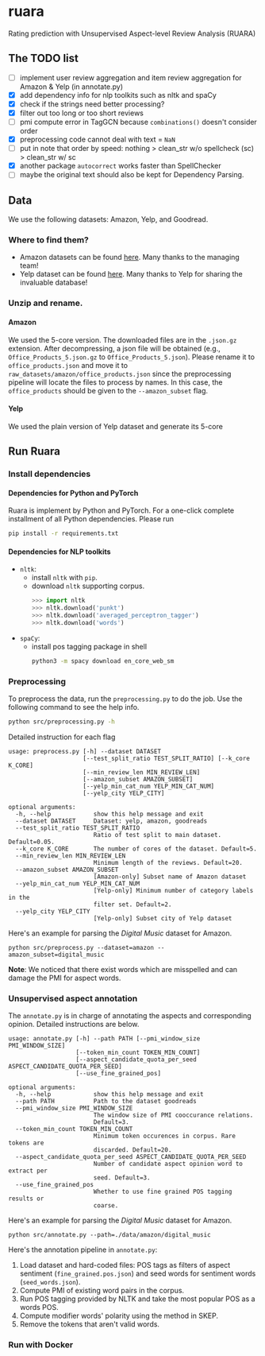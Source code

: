 # ruara
Rating prediction with Unsupervised Aspect-level Review Analysis (RUARA)

## The TODO list

- [ ] implement user review aggregation and item review aggregation for Amazon & Yelp (in annotate.py)
- [x] add dependency info for nlp toolkits such as nltk and spaCy
- [x] check if the strings need better processing?
- [x] filter out too long or too short reviews
- [ ] pmi compute error in TagGCN because `combinations()` doesn't consider order
- [x] preprocessing code cannot deal with text = `NaN`
- [ ] put in note that order by speed: 
    nothing > clean_str w/o spellcheck (sc) > clean_str w/ sc
- [x] another package `autocorrect` works faster than SpellChecker
- [ ] maybe the original text should also be kept for Dependency Parsing.

## Data

We use the following datasets: Amazon, Yelp, and Goodread.

### Where to find them?

* Amazon datasets can be found [here](https://nijianmo.github.io/amazon/index.html). Many thanks to the managing team!
* Yelp dataset can be found [here](https://www.yelp.com/dataset). Many thanks to Yelp for sharing the invaluable database!

### Unzip and rename.

#### Amazon
We used the 5-core version. The downloaded files are in the `.json.gz` extension. After decompressing, a json file will be obtained (e.g., `Office_Products_5.json.gz` to `Office_Products_5.json`). Please rename it to `office_products.json` and move it to `raw_datasets/amazon/office_products.json` since the preprocessing pipeline will locate the files to process by names. In this case, the `office_products` should be given to the `--amazon_subset` flag.

#### Yelp
We used the plain version of Yelp dataset and generate its 5-core


## Run Ruara

### Install dependencies

#### Dependencies for Python and PyTorch
Ruara is implement by Python and PyTorch. For a one-click complete installment of all Python dependencies. Please run
```bash
pip install -r requirements.txt
```

#### Dependencies for NLP toolkits
- `nltk`:
  - install `nltk` with `pip`.
  - download `nltk` supporting corpus.
    ```python
    >>> import nltk
    >>> nltk.download('punkt')
    >>> nltk.download('averaged_perceptron_tagger')
    >>> nltk.download('words')
    ```
- `spaCy`:
  - install pos tagging package in shell
    ```bash
    python3 -m spacy download en_core_web_sm
    ```


### Preprocessing

To preprocess the data, run the `preprocessing.py` to do the job. Use the following command to see the help info.
```bash
python src/preprocessing.py -h
```

Detailed instruction for each flag
```text
usage: preprocess.py [-h] --dataset DATASET
                     [--test_split_ratio TEST_SPLIT_RATIO] [--k_core K_CORE]
                     [--min_review_len MIN_REVIEW_LEN]
                     [--amazon_subset AMAZON_SUBSET]
                     [--yelp_min_cat_num YELP_MIN_CAT_NUM]
                     [--yelp_city YELP_CITY]

optional arguments:
  -h, --help            show this help message and exit
  --dataset DATASET     Dataset: yelp, amazon, goodreads
  --test_split_ratio TEST_SPLIT_RATIO
                        Ratio of test split to main dataset. Default=0.05.
  --k_core K_CORE       The number of cores of the dataset. Default=5.
  --min_review_len MIN_REVIEW_LEN
                        Minimum length of the reviews. Default=20.
  --amazon_subset AMAZON_SUBSET
                        [Amazon-only] Subset name of Amazon dataset
  --yelp_min_cat_num YELP_MIN_CAT_NUM
                        [Yelp-only] Minimum number of category labels in the
                        filter set. Default=2.
  --yelp_city YELP_CITY
                        [Yelp-only] Subset city of Yelp dataset
```

Here's an example for parsing the _Digital Music_ dataset for Amazon.
```
python src/preprocess.py --dataset=amazon --amazon_subset=digital_music
```

**Note**: We noticed that there exist words which are misspelled and can damage the PMI for aspect words. 

### Unsupervised aspect annotation

The `annotate.py` is in charge of annotating the aspects and corresponding opinion. Detailed instructions are below.

```text
usage: annotate.py [-h] --path PATH [--pmi_window_size PMI_WINDOW_SIZE]
                   [--token_min_count TOKEN_MIN_COUNT]
                   [--aspect_candidate_quota_per_seed ASPECT_CANDIDATE_QUOTA_PER_SEED]
                   [--use_fine_grained_pos]

optional arguments:
  -h, --help            show this help message and exit
  --path PATH           Path to the dataset goodreads
  --pmi_window_size PMI_WINDOW_SIZE
                        The window size of PMI cooccurance relations.
                        Default=3.
  --token_min_count TOKEN_MIN_COUNT
                        Minimum token occurences in corpus. Rare tokens are
                        discarded. Default=20.
  --aspect_candidate_quota_per_seed ASPECT_CANDIDATE_QUOTA_PER_SEED
                        Number of candidate aspect opinion word to extract per
                        seed. Default=3.
  --use_fine_grained_pos
                        Whether to use fine grained POS tagging results or
                        coarse.
```

Here's an example for parsing the _Digital Music_ dataset for Amazon.
```
python src/annotate.py --path=./data/amazon/digital_music
```

Here's the annotation pipeline in `annotate.py`:

1. Load dataset and hard-coded files: POS tags as filters of aspect sentiment (`fine_grained.pos.json`) and seed words for sentiment words (`seed_words.json`).
2. Compute PMI of existing word pairs in the corpus.
3. Run POS tagging provided by NLTK and take the most popular POS as a words POS.
4. Compute modifier words' polarity using the method in SKEP.
5. Remove the tokens that aren't valid words.


### Run with Docker

